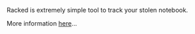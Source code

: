 Racked is extremely simple tool to track your stolen notebook.

More information [here](http://angel333.github.com/racked)...
